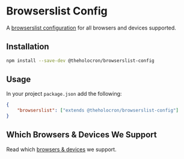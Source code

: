 # Browserslist Config

A [browserslist configuration](https://github.com/browserslist/browserslist#shareable-configs) for all browsers and devices supported.

## Installation

```bash
npm install --save-dev @theholocron/browserslist-config
```

## Usage

In your project `package.json` add the following:

```json
{
	"browserslist": ["extends @theholocron/browserslist-config"]
}
```

## Which Browsers & Devices We Support

Read which [browsers & devices](https://docs.theholocron.dev/reference/browsers/) we support.
